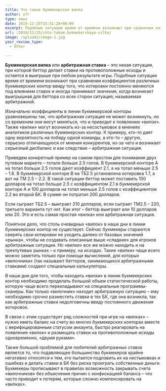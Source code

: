 ```yaml
---
title: Что такое букмекерская вилка
author: xfr
type: news
date: 2019-12-25T15:51:28+00:00
excerpt: Подобные ситуации время от времени возникают при сравнении коэффициентов различных букмекерских контор ввиду того, что котировки постоянно меняются под влиянием ставок и иногда принимают значения, когда возникает выигрышная для беттора со всех сторон ситуация, называемая арбитражной...
url: /2019/12/25/chto-takoe-bukmekerskaya-vilka/
image: /uploads/image-1.jpg
yasr_review_type:
  - Other

---
```

**Букмекерская вилка** или **арбитражная ставка** – это некая ситуация, при которой беттор делает ставки на противоположные исходы и остается в выигрыше при любом результате игры. Подобные ситуации время от времени возникают при сравнении коэффициентов различных букмекерских контор ввиду того, что котировки постоянно меняются под влиянием ставок и иногда принимают значения, когда возникает выигрышная для беттора со всех сторон ситуация, называемая арбитражной.

Изначально коэффициенты в линии букмекерской конторы уравновешены так, что арбитражная ситуация не может возникнуть, но со временем они могут меняться, что и приводит к появлению &#171;вилок&#187;. Также &#171;вилки&#187; могут возникать из-за несостыковок в мнениях аналитиков различных букмекерских контор. К примеру, кто-то дает одну вероятность на победу одной команды, а кто-то – другую, серьезно отличающуюся от мнения конкурентов, из-за чего и возникает серьезный дисбаланс и как следствие – арбитражная ситуация.

Приведем конкретный пример на самом простом для понимания двух путевом маркете – тотале больше 2.5 голов. В букмекерской конторе А на тотал больше 2.5 голов дают коэффициент 2.1, а на тотал меньше 2.5 – 1.8. В букмекерской конторе В на ТБ2.5 установлена котировка 1.7, а вот на ТМ 2.5 – 2.2. В такой ситуации беттор может поставить 100 долларов на тотал больше 2.5 с коэффициентом 2.1 в букмекерской конторе А и 100 долларов на тотал меньше 2.5 голов с коэффициентом 2.2 во второй БК. В сумме он потратил 200 долларов.

Если сыграет ТБ2.5 – выиграет 210 долларов, если сыграет ТМ2.5 – 220, третьего варианта тут нет. Как итог – беттор выиграет или 10 долларов или 20. Это и есть самая простая &#171;вилка&#187; или арбитражная ситуация.







Понятное дело, что столь очевидных &#171;вилок&#187; в наши дни в линии букмекерских контор не существует. Сейчас букмекеры стараются сверять свои котировки не уходить далеко от базовых значений &#171;рынка&#187;, чтобы не создавать описанные выше &#171;сладкие&#187; для игроков арбитражные ситуации. Но &#171;вилки&#187; все же можно находить и на трехпутевых рынках – к примеру, на исходах. Такие &#171;вилки&#187; чаще всего можно заметить только при помощи вычислений, для которых &#171;вилочники&#187; (так называют бетторов, занимающихся арбитражными ставками) создают специальные калькуляторы.

В наши дни для того, чтобы находить &#171;вилки&#187; в линии букмекерских контор необходимо проделать большой объем статистической работы, которую чаще всего перекладывают на специальные программы-сканеры. Как только &#171;вилочник&#187; находит арбитражную ситуацию – ему необходимо срочно разместить ставки в тех БК, где она возникла, так как арбитражные ставки недолговечны ввиду постоянного движения котировок.

В связи с этим существует ряд сложностей при игре на &#171;вилках&#187; – нужно иметь баланс на счету во многих букмекерских конторах вместе с верифицированным статусом аккаунта, быстро реагировать на появление &#171;вилок&#187; и размещать ставки на противоположные исходы одновременно, &#171;двумя руками&#187;.

Также большой проблемой для любителей арбитражных ставок является то, что подавляющее большинство букмекеров крайне негативно относятся к тем, кто пытается подловить их на нестыковках и ошибках и делать ставки в БК без риска проиграть собственные деньги. Букмекеры прописывают в правилах возможность закрывать счета &#171;вилочников&#187; без объяснения причин с конфискацией баланса – что часто приводит к потерям, которые сложно компенсировать на &#171;вилках&#187;.